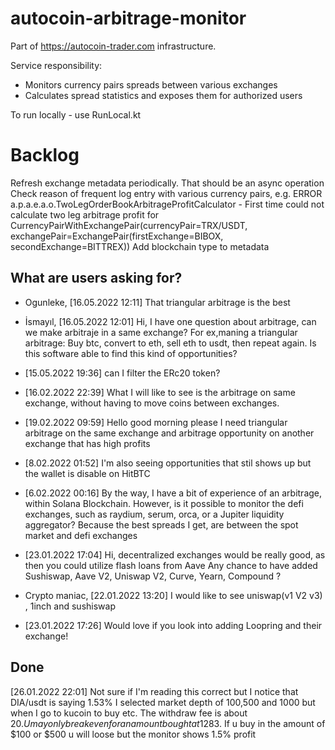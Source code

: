 # autocoin-arbitrage-monitor
Part of https://autocoin-trader.com infrastructure.

Service responsibility:
- Monitors currency pairs spreads between various exchanges
- Calculates spread statistics and exposes them for authorized users


To run locally - use RunLocal.kt

# Backlog
Refresh exchange metadata periodically. That should be an async operation
Check reason of frequent log entry with various currency pairs, e.g. ERROR a.p.a.e.a.o.TwoLegOrderBookArbitrageProfitCalculator - First time could not calculate two leg arbitrage profit for CurrencyPairWithExchangePair(currencyPair=TRX/USDT, exchangePair=ExchangePair(firstExchange=BIBOX, secondExchange=BITTREX))
Add blockchain type to metadata

## What are users asking for?
- Ogunleke, [16.05.2022 12:11]
That triangular arbitrage is the best
- İsmayıl, [16.05.2022 12:01]
Hi, I have one question about arbitrage, can we make arbitraje in a same exchange? For ex,maning a triangular arbitrage: Buy btc, convert to eth, sell eth to usdt, then repeat again. Is this software able to find this kind of opportunities?

- [15.05.2022 19:36]
can I filter the ERc20 token?

- [16.02.2022 22:39]
What I will like to see is the arbitrage on same exchange, without having to move coins between exchanges.

- [19.02.2022 09:59]
Hello good morning please I need triangular arbitrage on the same exchange and arbitrage opportunity on another exchange that has high profits

- [8.02.2022 01:52]
I'm also seeing opportunities that  stil shows up but the wallet is disable on HitBTC

- [6.02.2022 00:16]
By the way, I have a bit of experience  of an arbitrage, within Solana Blockchain.
However, is it possible to monitor the defi exchanges, such as raydium, serum, orca, or a Jupiter liquidity aggregator?
Because the best spreads I get, are between the spot market and defi exchanges

- [23.01.2022 17:04]
Hi, decentralized exchanges would be really good, as then you could utilize flash loans from Aave
Any chance to have added Sushiswap, Aave V2, Uniswap V2, Curve, Yearn, Compound ?

- Crypto maniac, [22.01.2022 13:20]
I would like to see uniswap(v1 V2 v3) , 1inch and sushiswap

- [23.01.2022 17:26]
Would love if you look into adding Loopring and their exchange!

## Done
[26.01.2022 22:01]
Not sure if I'm reading this correct but I notice that DIA/usdt is saying 1.53% I selected market depth of 100,500 and 1000 but when I go to kucoin to buy etc. The withdraw fee is about 20$. U may only break even for an amount bought at 1283$. If u buy in the amount of $100 or $500 u will loose but the monitor  shows 1.5% profit

